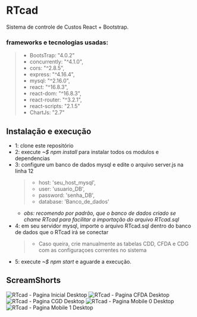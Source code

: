 # RTcad
Sistema de controle de Custos React + Bootstrap.

### frameworks e tecnologias usadas:
 >- BootsTrap: "4.0.2"
 >-  concurrently: "^4.1.0",
 >-  cors: "^2.8.5",
 >-  express: "^4.16.4",
 >-  mysql: "^2.16.0",
 >-  react: "^16.8.3",
 >-  react-dom: "^16.8.3",
 >-  react-router: "^3.2.1",
 >-  react-scripts: "2.1.5"
 >-  ChartJs: "2.7"
 
 ## Instalação e execução
  - 1: clone este repositório
  - 2: execute *~$ npm install* para instalar todos os modulos e dependencias
  - 3: configure um banco de dados mysql e edite o arquivo server.js na linha 12
    >- host: 'seu_host_mysql',
    >- user: 'usuario_DB',
    >- password: 'senha_DB',
    >- database: 'Banco_de_dados'
     - *obs: recomendo por padrão, que o banco de dados criado se chame RTcad para facilitar a importação do arquivo RTcad.sql*
  - 4: em seu servidor mysql, importe o arquivo RTcad.sql dentro do banco de dados que o RTcad irá se conectar
    >- Caso queira, crie manualmente as tabelas CDD, CFDA e CDG com as configuraçoes correntes no sistema
  - 5: execute *~$ npm start* e aguarde a execução.
## ScreamShorts

![RTcad - Pagina Inicial Desktop](https://i.imgur.com/qIaGlu7.png)
![RTcad - Pagina CFDA Desktop](https://i.imgur.com/hpYwhtk.png)
![RTcad - Pagina CGD Desktop](https://i.imgur.com/d41NICg.png)
![RTcad - Pagina Mobile 0 Desktop](https://i.imgur.com/eygGV3r.png)
![RTcad - Pagina Mobile 1 Desktop](https://i.imgur.com/Za1fXdW.png)
